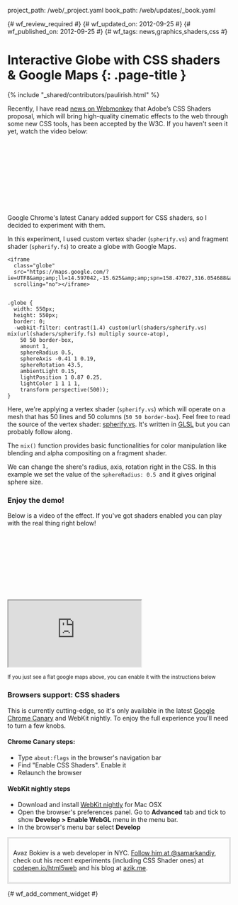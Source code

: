 project_path: /web/_project.yaml
book_path: /web/updates/_book.yaml

{# wf_review_required #}
{# wf_updated_on: 2012-09-25 #}
{# wf_published_on: 2012-09-25 #}
{# wf_tags: news,graphics,shaders,css #}

# Interactive Globe with CSS shaders & Google Maps {: .page-title }

{% include "_shared/contributors/paulirish.html" %}



<p>Recently, I have read <a href="http://www.webmonkey.com/2012/09/adobes-css-shaders-now-an-official-web-standard/" title="" target="_blank">news on Webmonkey</a> that Adobe’s CSS Shaders proposal, which will bring high-quality cinematic effects to the web through some new CSS tools, has been accepted by the W3C. If you haven't seen it yet, watch the video below:</p>

<div class="video-wrapper">
  <iframe class="devsite-embedded-youtube-video" data-video-id="NZRqnohI3m4"
          data-autohide="1" data-showinfo="0" frameborder="0" allowfullscreen>
  </iframe>
</div>

<!--The Web is developing so quickly, it surprises me.-->

<p>Google Chrome's latest Canary added support for CSS shaders, so I decided to experiment with them.</p>

<p>In this experiment, I used custom vertex shader (<code>spherify.vs</code>) and fragment shader (<code>spherify.fs</code>) to create a globe with Google Maps.</p>


    <iframe
      class="globe"
      src="https://maps.google.com/?ie=UTF8&amp;amp;ll=14.597042,-15.625&amp;amp;spn=158.47027,316.054688&amp;amp;t=h&amp;amp;z=2&amp;amp;output=embed"
      scrolling="no"></iframe>
    

    .globe {
      width: 550px;
      height: 550px;
      border: 0;
      -webkit-filter: contrast(1.4) custom(url(shaders/spherify.vs) mix(url(shaders/spherify.fs) multiply source-atop),
        50 50 border-box,
        amount 1,
        sphereRadius 0.5,
        sphereAxis -0.41 1 0.19,
        sphereRotation 43.5,
        ambientLight 0.15,
        lightPosition 1 0.87 0.25,
        lightColor 1 1 1 1,
        transform perspective(500));
    }
    

<p>
Here, we're applying a vertex shader (<code>spherify.vs</code>) which will operate on a mesh that has 50 lines and 50 columns (<code>50 50 border-box</code>). Feel free to read the source of the vertex shader: <a href="http://is.gd/spherifyvs">spherify.vs</a>. It's written in <a href="http://en.wikipedia.org/wiki/GLSL">GLSL</a> but you can probably follow along.
</p>
<p>The <code>mix()</code> function provides basic functionalities for color manipulation like blending and alpha compositing on a fragment shader. </p>

<p>We can change the shere's radius, axis, rotation right in the CSS. In this example we set the value of the <code>sphereRadius: 0.5 </code>and it gives original sphere size.</p>

<h3>Enjoy the demo!</h3>

<p>Below is a video of the effect. If you've got shaders enabled you can play with the real thing right below!</p>


<div class="video-wrapper">
  <iframe class="devsite-embedded-youtube-video" data-video-id="5TG6TK2nueo"
          data-autohide="1" data-showinfo="0" frameborder="0" allowfullscreen>
  </iframe>
</div>

<iframe class="globe" src="https://maps.google.com/?ie=UTF8&amp;ll=14.597042,-15.625&amp;spn=158.47027,316.054688&amp;t=h&amp;z=2&amp;output=embed" scrolling="no"></iframe>

<p><small>If you just see a flat google maps above, you can enable it with the instructions below</small></p>

<h3>Browsers support: CSS shaders</h3>
<p>This is currently cutting-edge, so it's only available in the latest <a href="https://tools.google.com/dlpage/chromesxs" title="Download Google Chrome Canary" target="_blank">Google Chrome Canary</a> and WebKit nightly. To enjoy the full experience you'll need to turn a few knobs.
</p>
<h4>Chrome Canary steps:</h4>
<ul>
	<li>Type <code>about:flags</code> in the browser's navigation bar</li>
        <li>Find "Enable CSS Shaders". Enable it
	<li>Relaunch the browser</li>
</ul>
<h4>WebKit nightly steps</h4>
<ul>
	<li>Download and install <a href="http://nightly.webkit.org/" title="Download WebKit nightly build for Mac" target="_blank">WebKit nightly</a> for Mac OSX</li>
	<li>Open the browser's preferences panel. Go to <b>Advanced</b> tab and tick to show <b>Develop > Enable WebGL</b> menu in the menu bar.</li>
	<li>In the browser's menu bar select <b>Develop </b></li>
</ul>



<aside class="bio clearfix" style="border: 3px double #CCC;
padding: 10px;">

Avaz Bokiev is a web developer in NYC. <a href="https://twitter.com/samarkandiy">Follow him at @samarkandiy</a>, check out his recent experiments (including CSS Shader ones) at <a href="http://codepen.io/html5web">codepen.io/html5web</a> and his blog at <a href="http://azik.me/">azik.me</a>.

</aside>


{# wf_add_comment_widget #}
